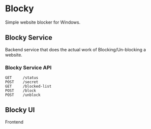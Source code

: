 # Blocky
Simple website blocker for Windows.

## Blocky Service

Backend service that does the actual work of Blocking/Un-blocking a website.

### Blocky Service API

    GET     /status
    POST    /secret
    GET     /blocked-list
    POST    /block
    POST    /unblock

## Blocky UI

Frontend